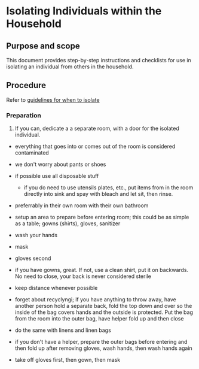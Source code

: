 # Isolating Individuals within the Household

## Purpose and scope

This document provides step-by-step instructions and checklists for use in isolating an individual from others in the household.

## Procedure

Refer to [guidelines for when to isolate](../standards/Household%20Isolation%20Standards.md#guidelines-for-when-to-isolate)

### Preparation

1. If you can, dedicate a a separate room, with a door for the isolated individual.

- everything that goes into or comes out of the room is considered contaminated
- we don't worry about pants or shoes

- if possible use all disposable stuff
  - if you do need to use utensils plates, etc., put items from in the room directly into sink and spay with bleach and let sit, then rinse.
- preferrably in their own room with their own bathroom
- setup an area to prepare before entering room; this could be as simple as a table; gowns (shirts), gloves, sanitizer
- wash your hands
- mask
- gloves second
- if you have gowns, great. If not, use a clean shirt, put it on backwards. No need to close, your back is never considered sterile
- keep distance whenever possible
- forget about recyclyngi; if you have anything to throw away, have another person hold a separate back, fold the top down and over so the inside of the bag covers hands and the outside is protected. Put the bag from the room into the outer bag, have helper fold up and then close
- do the same with linens and linen bags
- if you don't have a helper, prepare the outer bags before entering and then fold up after removing gloves, wash hands, then wash hands again
- take off gloves first, then gown, then mask
